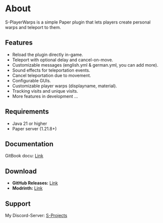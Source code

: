 # About
S-PlayerWarps is a simple Paper plugin that lets players create personal warps and teleport to them.

## Features
- Reload the plugin directly in-game.
- Teleport with optional delay and cancel-on-move.
- Customizable messages (english.yml & german.yml, you can add more).
- Sound effects for teleportation events.
- Cancel teleportation due to movement.
- Configurable GUIs.
- Customizable player warps (displayname, material).
- Tracking visits and unique visits.
- More features in development ...

## Requirements
- Java 21 or higher
- Paper server (1.21.8+)

## Documentation
GitBook docu: [Link](https://s-projects.gitbook.io/s-projects/s-playerwarps/home)

## Download
- **GitHub Releases:** [Link](https://github.com/Losterixx/S-PlayerWarps/releases)
- **Modrinth:** [Link](https://modrinth.com/plugin/s-playerwarps)

## Support
My Discord-Server: [S-Projects](https://discord.gg/gnGsUAwp76)
